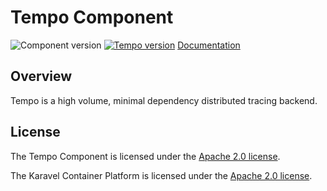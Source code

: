 # Tempo Component

![Component version](https://img.shields.io/badge/dynamic/yaml?color=blue&label=component+version&query=$.entries.tempo[0].version&url=https%3A%2F%2Frepository.platform.karavel.io%2Funstable%2Findex.yaml&style=for-the-badge)
[![Tempo version](https://img.shields.io/badge/dynamic/yaml?color=blue&label=tempo+version&query=$.entries.tempo[0].appVersion&url=https%3A%2F%2Frepository.platform.karavel.io%2Funstable%2Findex.yaml&style=for-the-badge)](https://grafana.com/oss/tempo)
[Documentation](https://docs.karavel.io/components/tempo)

## Overview

Tempo is a high volume, minimal dependency distributed tracing backend.

## License

The Tempo Component is licensed under the [Apache 2.0 license](LICENSE).

The Karavel Container Platform is licensed under the [Apache 2.0 license](https://github.com/projectkaravel/platform/blob/main/LICENSE).
